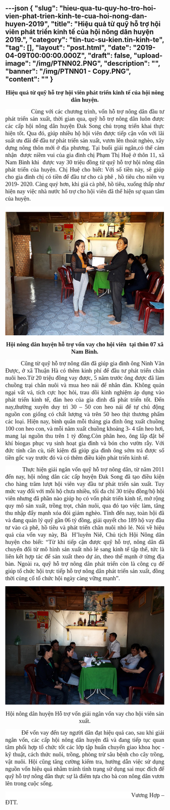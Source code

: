 ---json
{
    "slug": "hieu-qua-tu-quy-ho-tro-hoi-vien-phat-trien-kinh-te-cua-hoi-nong-dan-huyen-2019",
    "title": "Hiệu quả từ quỹ hỗ trợ hội viên phát triển kinh tế của hội nông dân huyện 2019.",
    "category": "tin-tuc-su-kien.tin-kinh-te",
    "tag": [],
    "layout": "post.html",
    "date": "2019-04-09T00:00:00.000Z",
    "draft": false,
    "upload-image": "/img/PTNN02.PNG",
    "description": "",
    "banner": "/img/PTNN01 - Copy.PNG",
    "__content__": ""
}
---
<p style="text-align:center"><span style="background-color:white"><strong><span style="font-size:14.0pt"><span style="font-family:&quot;Times New Roman&quot;,&quot;serif&quot;">Hiệu quả từ quỹ hỗ trợ hội vi&ecirc;n ph&aacute;t triển kinh tế của hội n&ocirc;ng d&acirc;n huyện.</span></span></strong></span></p>

<p style="text-align:justify"><span style="background-color:white"><strong>&nbsp;&nbsp;&nbsp;&nbsp;&nbsp;&nbsp;&nbsp;&nbsp;&nbsp;&nbsp;&nbsp;&nbsp;&nbsp;&nbsp;&nbsp;&nbsp;&nbsp;&nbsp; </strong><span style="font-size:14.0pt"><span style="font-family:&quot;Times New Roman&quot;,&quot;serif&quot;">C&ugrave;ng với c&aacute;c chương tr&igrave;nh, vốn hỗ trợ n&ocirc;ng d&acirc;n đầu tư ph&aacute;t triển sản xuất, thời gian qua, quỹ hỗ trợ n&ocirc;ng d&acirc;n lu&ocirc;n được c&aacute;c cấp hội n&ocirc;ng d&acirc;n huyện Đak Song ch&uacute; trọng triển khai thực hiện tốt. Qua đ&oacute;, gi&uacute;p nhiều hộ hội vi&ecirc;n được tiếp cận vốn với l&atilde;i suất ưu đ&atilde;i để đầu tư ph&aacute;t triển sản xuất, vươn l&ecirc;n tho&aacute;t ngh&egrave;o, x&acirc;y dựng n&ocirc;ng th&ocirc;n mới ở địa phương. </span></span><span style="font-size:14.0pt"><span style="background-color:white"><span style="font-family:&quot;Times New Roman&quot;,&quot;serif&quot;">Tại buổi giải ng&acirc;n,c&oacute; thể cảm nhận&nbsp; được niềm vui của gia đ&igrave;nh chị Phạm Thị Huệ ở th&ocirc;n 11, x&atilde; Nam B&igrave;nh khi&nbsp; được vay 30 triệu đồng từ quỹ hỗ trợ hội n&ocirc;ng d&acirc;n ph&aacute;t triển của huyện. Chị Huệ cho biết: Với số tiền n&agrave;y, sẽ gi&uacute;p cho gia đ&igrave;nh chị c&oacute; tiền để đầu tư cho c&agrave; ph&ecirc; , hồ ti&ecirc;u cho ni&ecirc;n vụ 2019- 2020. C&agrave;ng qu&yacute; hơn, khi gi&aacute; c&agrave; ph&ecirc;, hồ ti&ecirc;u, xuống thấp như hiện nay việc nh&agrave; nước hổ trợ cho hội vi&ecirc;n đ&atilde; thể hiện sự quan t&acirc;m của huyện.</span></span></span></span></p>

<p style="text-align:justify"><span style="background-color:white">&nbsp; &nbsp; &nbsp; &nbsp; &nbsp;&nbsp;<img alt="" src="/img/PTNN01.PNG" /></span></p>

<p style="text-align:center"><span style="background-color:white"><strong><span style="font-size:14.0pt"><span style="background-color:white"><span style="font-family:&quot;Times New Roman&quot;,&quot;serif&quot;">Hội n&ocirc;ng d&acirc;n huyện hỗ trợ vốn vay cho hội vi&ecirc;n&nbsp; tại th&ocirc;n 07 x&atilde; Nam B&igrave;nh.</span></span></span></strong></span></p>

<p style="text-align:justify"><span style="background-color:white"><span style="font-size:14.0pt"><span style="background-color:white"><span style="font-family:&quot;Times New Roman&quot;,&quot;serif&quot;">&nbsp;&nbsp;&nbsp;&nbsp;&nbsp;&nbsp;&nbsp;&nbsp;&nbsp; Cũng từ quỹ hỗ trợ n&ocirc;ng d&acirc;n đ&atilde; gi&uacute;p gia đ&igrave;nh &ocirc;ng Ninh Văn Được, ở x&atilde; Thuận H&agrave; c&oacute; th&ecirc;m kinh ph&iacute; để đầu tư ph&aacute;t triển chăn nu&ocirc;i heo.Từ 20 triệu đồng vay được, 5 năm trước &ocirc;ng được đ&atilde; l&agrave;m chuồng trại chăn nu&ocirc;i v&agrave; mua heo n&aacute;i để nh&acirc;n đ&agrave;n. Kh&ocirc;ng quản ngại vất vả, t&iacute;ch cực học hỏi, trau dồi kinh nghiệm &aacute;p dụng v&agrave;o ph&aacute;t triển kinh tế, đ&agrave;n heo của gia đ&igrave;nh đ&atilde; ph&aacute;t triển tốt.</span></span></span><span style="font-size:14.0pt"><span style="font-family:&quot;Times New Roman&quot;,&quot;serif&quot;"> Đến nay,thường xuy&ecirc;n duy tr&igrave; 30 &ndash; 50 con heo n&aacute;i để tự chủ động nguồn con giống c&oacute; chất lượng v&agrave; tr&ecirc;n 50 heo thịt thương phẩm c&aacute;c loại.<span style="background-color:white"> Hiện nay, </span>b&igrave;nh qu&acirc;n mỗi th&aacute;ng gia đ&igrave;nh &ocirc;ng xuất chuồng 100 con heo con, v&agrave; mỗi năm xuất chuồng khoảng 3- 4 tấn heo hơi, mang lại nguồn thu tr&ecirc;n 1 tỷ đồng<span style="background-color:white">.C&ograve;n ph&acirc;n heo, &ocirc;ng lắp đặt bể kh&iacute; biogas phục vụ sinh hoạt gia đ&igrave;nh v&agrave; b&oacute;n cho vườn rẫy. Với đức t&iacute;nh cần c&ugrave;, tiết kiệm đ&atilde; gi&uacute;p gia đ&igrave;nh &ocirc;ng sớm trả được số tiền gốc vay trước đ&oacute; v&agrave; c&oacute; th&ecirc;m điều kiện ph&aacute;t triển kinh tế.</span></span></span></span></p>

<p style="text-align:justify"><span style="background-color:white"><span style="font-size:14.0pt"><span style="background-color:white"><span style="font-family:&quot;Times New Roman&quot;,&quot;serif&quot;">&nbsp;&nbsp;&nbsp;&nbsp;&nbsp;&nbsp;&nbsp;&nbsp;&nbsp; Thực hiện giải ng&acirc;n vốn quỹ hỗ trợ n&ocirc;ng d&acirc;n, từ năm 2011 đến nay, hội n&ocirc;ng d&acirc;n c&aacute;c cấp huyện Đak Song đ&atilde; tạo điều kiện cho h&agrave;ng trăm lượt hội vi&ecirc;n vay đầu tư ph&aacute;t triển sản xuất. Tuy mức vay đối với mỗi hộ chưa nhiều, tối đa chỉ 30 triệu đồng/hộ hội vi&ecirc;n nhưng đ&atilde; phần n&agrave;o gi&uacute;p họ c&oacute; vốn ph&aacute;t triển kinh tế, mở rộng quy m&ocirc; sản xuất, trồng trọt, chăn nu&ocirc;i, qua đ&oacute; tạo việc l&agrave;m, tăng thu nhập đẩy mạnh x&oacute;a đ&oacute;i giảm ngh&egrave;o. T&iacute;nh đến nay, to&agrave;n hội đ&atilde; v&agrave; đang quản l&yacute; quỹ gần 06 tỷ đồng, giải quyết cho 189 hộ vay đầu tư v&agrave;o c&agrave; ph&ecirc;, hồ ti&ecirc;u v&agrave; ph&aacute;t triển chăn nu&ocirc;i nhỏ lẻ. N&oacute;i về hiệu quả của vốn vay n&agrave;y, B&agrave;&nbsp; H&rsquo;luy&ecirc;n Ni&ecirc;, Chủ tịch Hội N&ocirc;ng d&acirc;n huyện cho biết: &ldquo;Từ khi tiếp cận được quỹ hỗ trợ, n&ocirc;ng d&acirc;n đ&atilde; chuyển đổi từ m&ocirc; h&igrave;nh sản xuất nhỏ lẻ sang kinh tế tập thể, tức l&agrave; li&ecirc;n kết hợp t&aacute;c để sản xuất theo dự &aacute;n, theo thế mạnh ở từng địa b&agrave;n. Ngo&agrave;i ra, quỹ hỗ trợ n&ocirc;ng d&acirc;n ph&aacute;t triển c&ograve;n l&agrave; c&ocirc;ng cụ để gi&uacute;p tổ chức hội trực tiếp hỗ trợ n&ocirc;ng d&acirc;n ph&aacute;t triển sản xuất, đồng thời củng cố tổ chức hội ng&agrave;y c&agrave;ng vững mạnh&rdquo;. </span></span></span></span></p>

<p style="text-align:justify"><img alt="" src="/img/PTNN02.PNG" /></p>

<p style="text-align:center"><span style="background-color:white"><span style="font-size:14.0pt"><span style="background-color:white"><span style="font-family:&quot;Times New Roman&quot;,&quot;serif&quot;">Hội n&ocirc;ng d&acirc;n huyện Hỗ trợ vốn giải ng&acirc;n vốn vay cho hội vi&ecirc;n sản xuất.</span></span></span></span></p>

<p style="text-align:justify"><span style="background-color:white"><span style="font-size:14.0pt"><span style="background-color:white"><span style="font-family:&quot;Times New Roman&quot;,&quot;serif&quot;">&nbsp;&nbsp;&nbsp;&nbsp;&nbsp;&nbsp;&nbsp;&nbsp;&nbsp; Để vốn vay đến tay người d&acirc;n đạt hiệu quả cao, sau khi giải ng&acirc;n vốn, c&aacute;c cấp hội n&ocirc;ng d&acirc;n huyện đ&atilde; v&agrave; đang tiếp tục quan t&acirc;m phối hợp tổ chức tốt c&aacute;c lớp tập huấn chuyển giao khoa học - kỹ thuật, c&aacute;ch thức nu&ocirc;i, trồng, ph&ograve;ng trừ s&acirc;u bệnh cho c&acirc;y trồng, vật nu&ocirc;i. Hội cũng tăng cường kiểm tra, hướng dẫn việc sử dụng nguồn vốn hiệu quả nhằm tr&aacute;nh t&igrave;nh trạng sử dụng sai mục đ&iacute;ch để quỹ hỗ trợ n&ocirc;ng d&acirc;n thực sự l&agrave; điểm tựa cho b&agrave; con n&ocirc;ng d&acirc;n vươn l&ecirc;n trong cuộc sống.</span></span></span></span></p>

<p style="text-align:justify"><span style="background-color:white"><span style="font-size:14.0pt"><span style="background-color:white"><span style="font-family:&quot;Times New Roman&quot;,&quot;serif&quot;">&nbsp;&nbsp;&nbsp;&nbsp;&nbsp;&nbsp;&nbsp;&nbsp;&nbsp;&nbsp;&nbsp;&nbsp;&nbsp;&nbsp;&nbsp;&nbsp;&nbsp;&nbsp;&nbsp;&nbsp;&nbsp;&nbsp;&nbsp;&nbsp;&nbsp;&nbsp;&nbsp;&nbsp;&nbsp;&nbsp;&nbsp;&nbsp;&nbsp;&nbsp;&nbsp;&nbsp;&nbsp;&nbsp;&nbsp;&nbsp;&nbsp;&nbsp;&nbsp;&nbsp;&nbsp;&nbsp;&nbsp;&nbsp;&nbsp;&nbsp;&nbsp;&nbsp;&nbsp;&nbsp;&nbsp;&nbsp;&nbsp;&nbsp;&nbsp;&nbsp;&nbsp;&nbsp;&nbsp;&nbsp;&nbsp;&nbsp;&nbsp;&nbsp;&nbsp;&nbsp;&nbsp;&nbsp;&nbsp;&nbsp;&nbsp;&nbsp; Vương Hợp &ndash; ĐTT.</span></span></span></span></p>

<p>&nbsp;</p>

<p>&nbsp;</p>

<p>&nbsp;</p>
